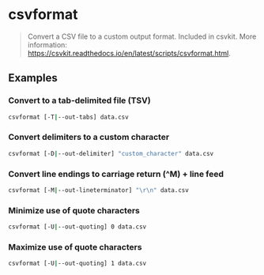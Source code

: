 # csvformat

> Convert a CSV file to a custom output format. Included in csvkit. More information: <https://csvkit.readthedocs.io/en/latest/scripts/csvformat.html>.

## Examples

### Convert to a tab-delimited file (TSV)

```bash
csvformat [-T|--out-tabs] data.csv
```

### Convert delimiters to a custom character

```bash
csvformat [-D|--out-delimiter] "custom_character" data.csv
```

### Convert line endings to carriage return (^M) + line feed

```bash
csvformat [-M|--out-lineterminator] "\r\n" data.csv
```

### Minimize use of quote characters

```bash
csvformat [-U|--out-quoting] 0 data.csv
```

### Maximize use of quote characters

```bash
csvformat [-U|--out-quoting] 1 data.csv
```
